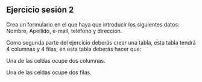 ## Ejercicio sesión 2
Crea un formulario en el que haya que introducir los siguientes datos: Nombre, Apellido, e-mail, teléfono y dirección.


Como segunda parte del ejercicio deberás crear una tabla, esta tabla tendrá 4 columnas y 4 filas, en esta tabla deberás hacer que:


Una de las celdas ocupe dos columnas.

Una de las celdas ocupe dos filas.
